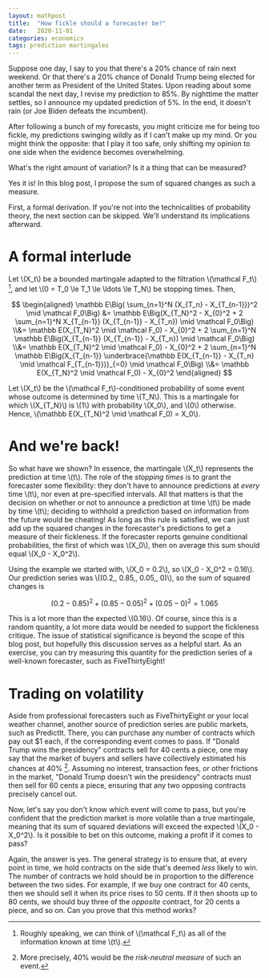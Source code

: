 ```yaml
---
layout: mathpost
title:  "How fickle should a forecaster be?"
date:   2020-11-01
categories: economics
tags: prediction martingales
---
```

Suppose one day, I say to you that there's a 20% chance of rain next weekend. Or that there's a 20% chance of Donald Trump being elected for another term as President of the United States. Upon reading about some scandal the next day, I revise my prediction to 85%. By nighttime the matter settles, so I announce my updated prediction of 5%. In the end, it doesn't rain (or Joe Biden defeats the incumbent).

After following a bunch of my forecasts, you might criticize me for being too fickle, my predictions swinging wildly as if I can't make up my mind. Or you might think the opposite: that I play it too safe, only shifting my opinion to one side when the evidence becomes overwhelming.

What's the right amount of variation? Is it a thing that can be measured?

Yes it is! In this blog post, I propose the sum of squared changes as such a measure.

First, a formal derivation. If you're not into the technicalities of probability theory, the next section can be skipped. We'll understand its implications afterward.

# A formal interlude

Let \\(X_t\\) be a bounded martingale adapted to the filtration \\(\mathcal F_t\\) [^1], and let \\(0 = T_0 \le T_1 \le \ldots \le T_N\\) be stopping times. Then,

$$
\begin{aligned}
\mathbb E\Big( \sum_{n=1}^N (X_{T_n} - X_{T_{n-1}})^2 \mid \mathcal F_0\Big)
&= \mathbb E\Big(X_{T_N}^2 - X_{0}^2 + 2 \sum_{n=1}^N  X_{T_{n-1}} (X_{T_{n-1}} - X_{T_n}) \mid \mathcal F_0\Big)
\\&= \mathbb E(X_{T_N}^2 \mid \mathcal F_0) - X_{0}^2 + 2 \sum_{n=1}^N  \mathbb E\Big(X_{T_{n-1}} (X_{T_{n-1}} - X_{T_n}) \mid \mathcal F_0\Big)
\\&= \mathbb E(X_{T_N}^2 \mid \mathcal F_0) - X_{0}^2 + 2 \sum_{n=1}^N  \mathbb E\Big(X_{T_{n-1}} \underbrace{\mathbb E(X_{T_{n-1}} - X_{T_n} \mid \mathcal F_{T_{n-1}})}_{=0} \mid \mathcal F_0\Big)
\\&= \mathbb E(X_{T_N}^2 \mid \mathcal F_0) - X_{0}^2
\end{aligned}
$$

Let \\(X_t\\) be the \\(\mathcal F_t\\)-conditioned probability of some event whose outcome is determined by time \\(T_N\\). This is a martingale for which \\(X_{T_N}\\) is \\(1\\) with probability \\(X_0\\), and \\(0\\) otherwise. Hence, \\(\mathbb E(X_{T_N}^2 \mid \mathcal F_0) = X_0\\).

# And we're back!

So what have we shown? In essence, the martingale \\(X_t\\) represents the prediction at time \\(t\\). The role of the *stopping times* is to grant the forecaster some flexibility: they don't have to announce predictions at *every* time \\(t\\), nor even at pre-specified intervals. All that matters is that the decision on whether or not to announce a prediction at time \\(t\\) be made by time \\(t\\); deciding to withhold a prediction based on information from the future would be cheating! As long as this rule is satisfied, we can just add up the squared changes in the forecaster's predictions to get a measure of their fickleness. If the forecaster reports genuine conditional probabilities, the first of which was \\(X_0\\), then on average this sum should equal \\(X_0 - X_0^2\\).

Using the example we started with, \\(X_0 = 0.2\\), so \\(X_0 - X_0^2 = 0.16\\). Our prediction series was \\((0.2,\, 0.85,\, 0.05,\, 0)\\), so the sum of squared changes is

$$ (0.2 - 0.85)^2 + (0.85 - 0.05)^2 + (0.05 - 0)^2 = 1.065$$

This is a lot more than the expected \\(0.16\\). Of course, since this is a random quantity, a lot more data would be needed to support the fickleness critique. The issue of statistical significance is beyond the scope of this blog post, but hopefully this discussion serves as a helpful start. As an exercise, you can try measuring this quantity for the prediction series of a well-known forecaster, such as FiveThirtyEight!

# Trading on volatility

Aside from professional forecasters such as FiveThirtyEight or your local weather channel, another source of prediction series are public markets, such as PredictIt. There, you can purchase any number of contracts which pay out \$1 each, if the corresponding event comes to pass. If "Donald Trump wins the presidency" contracts sell for 40 cents a piece, one may say that the market of buyers and sellers have collectively estimated his chances at 40% [^2]. Assuming no interest, transaction fees, or other frictions in the market, "Donald Trump doesn't win the presidency" contracts must then sell for 60 cents a piece, ensuring that any two opposing contracts precisely cancel out.

Now, let's say you don't know which event will come to pass, but you're confident that the prediction market is more volatile than a true martingale, meaning that its sum of squared deviations will exceed the expected \\(X_0 - X_0^2\\). Is it possible to bet on this outcome, making a profit if it comes to pass?

Again, the answer is yes. The general strategy is to ensure that, at every point in time, we hold contracts on the side that's deemed *less* likely to win. The number of contracts we hold should be in proportion to the difference between the two sides. For example, if we buy one contract for 40 cents, then we should sell it when its price rises to 50 cents. If it then shoots up to 80 cents, we should buy three of the *opposite* contract, for 20 cents a piece, and so on. Can you prove that this method works?

[^1]: Roughly speaking, we can think of \\(\mathcal F_t\\) as all of the information known at time \\(t\\).

[^2]: More precisely, 40% would be the *risk-neutral measure* of such an event.
